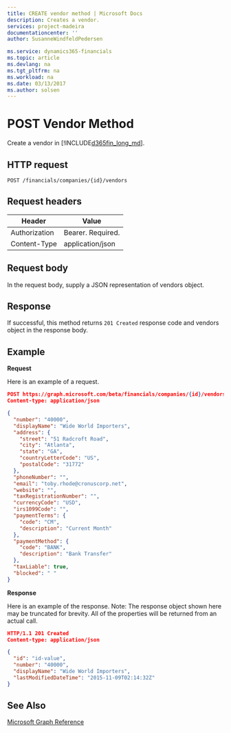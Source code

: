 ```yaml
---
title: CREATE vendor method | Microsoft Docs
description: Creates a vendor.
services: project-madeira
documentationcenter: ''
author: SusanneWindfeldPedersen

ms.service: dynamics365-financials
ms.topic: article
ms.devlang: na
ms.tgt_pltfrm: na
ms.workload: na
ms.date: 03/13/2017
ms.author: solsen
---
```


# POST Vendor Method
Create a vendor in [!INCLUDE[d365fin_long_md](../dynamics-nav/includes/d365fin_long_md.md)].

## HTTP request
```
POST /financials/companies/{id}/vendors
```

## Request headers
|Header|Value|
|------|-----|
|Authorization  |Bearer. Required. |
|Content-Type  |application/json   |

## Request body
In the request body, supply a JSON representation of vendors object.

## Response
If successful, this method returns ```201 Created``` response code and vendors object in the response body.

## Example

**Request**

Here is an example of a request.

```json
POST https://graph.microsoft.com/beta/financials/companies/{id}/vendors
Content-type: application/json

{
  "number": "40000",
  "displayName": "Wide World Importers",
  "address": {
    "street": "51 Radcroft Road",
    "city": "Atlanta",
    "state": "GA",
    "countryLetterCode": "US",
    "postalCode": "31772"
  },
  "phoneNumber": "",
  "email": "toby.rhode@cronuscorp.net",
  "website": "",
  "taxRegistrationNumber": "",
  "currencyCode": "USD",
  "irs1099Code": "",
  "paymentTerms": {
    "code": "CM",
    "description": "Current Month"
  },
  "paymentMethod": {
    "code": "BANK",
    "description": "Bank Transfer"
  },
  "taxLiable": true,
  "blocked": " "
}
```

**Response**

Here is an example of the response. Note: The response object shown here may be truncated for brevity. All of the properties will be returned from an actual call.

```json
HTTP/1.1 201 Created
Content-type: application/json

{
  "id": "id-value",
  "number": "40000",
  "displayName": "Wide World Importers",
  "lastModifiedDateTime": "2015-11-09T02:14:32Z"
}

```

## See Also
[Microsoft Graph Reference](graph-reference.md)  
